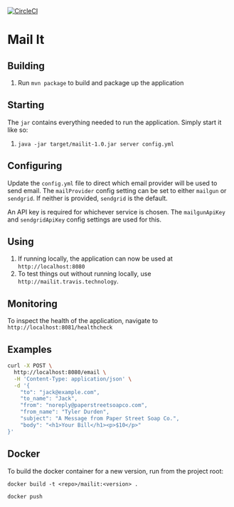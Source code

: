[![CircleCI](https://circleci.com/gh/travismcchesney/mail-it.svg?style=shield)](https://circleci.com/gh/travismcchesney/mail-it)

# Mail It

## Building

1. Run `mvn package` to build and package up the application

## Starting

The `jar` contains everything needed to run the application. Simply start it like so:

1. `java -jar target/mailit-1.0.jar server config.yml`

## Configuring

Update the `config.yml` file to direct which email provider will be used to send email. The `mailProvider` config
setting can be set to either `mailgun` or `sendgrid`. If neither is provided, `sendgrid` is the default.

An API key is required for whichever service is chosen. The `mailgunApiKey` and `sendgridApiKey` config settings are
used for this.

## Using

1. If running locally, the application can now be used at `http://localhost:8080`
1. To test things out without running locally, use `http://mailit.travis.technology`.

## Monitoring

To inspect the health of the application, navigate to `http://localhost:8081/healthcheck`

## Examples

```bash
curl -X POST \
  http://localhost:8080/email \
  -H 'Content-Type: application/json' \
  -d '{
	"to": "jack@example.com",
	"to_name": "Jack",
	"from": "noreply@paperstreetsoapco.com",
	"from_name": "Tyler Durden",
	"subject": "A Message from Paper Street Soap Co.",
	"body": "<h1>Your Bill</h1><p>$10</p>"
}'
```

## Docker

To build the docker container for a new version, run from the project root:

`docker build -t <repo>/mailit:<version> .`

`docker push`
